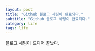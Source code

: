 ```yaml
---
layout: post
title: "Github 블로그 세팅이 완료되다."
subtitle: "Github 블로그 세팅이 완료되다."
category: life
tags: life
---
```


블로그 세팅이 드디어 끝났다.